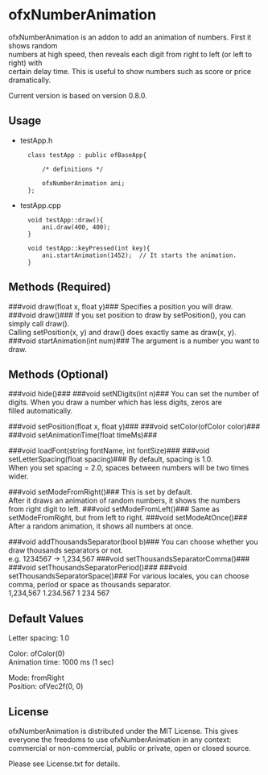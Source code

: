 ofxNumberAnimation
======================
ofxNumberAnimation is an addon to add an animation of numbers. First it shows random  
numbers at high speed, then reveals each digit from right to left (or left to right) with  
certain delay time. This is useful to show numbers such as score or price dramatically.  

Current version is based on version 0.8.0.

Usage
--------------------------------------------

* testApp.h

        class testApp : public ofBaseApp{

            /* definitions */

            ofxNumberAnimation ani;
        };

* testApp.cpp

        void testApp::draw(){
            ani.draw(400, 400);
        }

        void testApp::keyPressed(int key){
            ani.startAnimation(1452);  // It starts the animation.
        }

Methods (Required)
--------------------------------------------
###void draw(float x, float y)###
Specifies a position you will draw.
###void draw()###
If you set position to draw by setPosition(), you can simply call draw().  
Calling setPosition(x, y) and draw() does exactly same as draw(x, y).
###void startAnimation(int num)###
The argument is a number you want to draw.

    
Methods (Optional)
--------------------------------------------
###void hide()###
###void setNDigits(int n)###
You can set the number of digits. When you draw a number which has less digits, zeros are  
filled automatically.  

###void setPosition(float x, float y)###
###void setColor(ofColor color)###
###void setAnimationTime(float timeMs)###
    
###void loadFont(string fontName, int fontSize)###
###void setLetterSpacing(float spacing)###
By default, spacing is 1.0.  
When you set spacing = 2.0, spaces between numbers will be two times wider.

###void setModeFromRight()###
This is set by default.  
After it draws an animation of random numbers, it shows the numbers    
from right digit to left.
###void setModeFromLeft()###
Same as setModeFromRight, but from left to right.
###void setModeAtOnce()###
After a random animation, it shows all numbers at once.

###void addThousandsSeparator(bool b)###
You can choose whether you draw thousands separators or not.  
e.g. 1234567 -> 1,234,567
###void setThousandsSeparatorComma()###
###void setThousandsSeparatorPeriod()###
###void setThousandsSeparatorSpace()###
For various locales, you can choose comma, period or space as thousands separator.  
1,234,567   1.234.567   1 234 567

Default Values
--------------------------------------------
Letter spacing: 1.0  
  
Color: ofColor(0)  
Animation time: 1000 ms (1 sec)  
  
Mode: fromRight  
Position: ofVec2f(0, 0)  


License
-------------------------------------------
ofxNumberAnimation is distributed under the MIT License. This gives everyone the freedoms 
to use ofxNumberAnimation in any context: commercial or non-commercial, public or private, 
open or closed source.

Please see License.txt for details.

